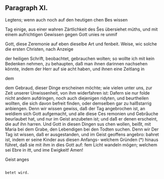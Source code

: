 
<!-- Seite 670 -->

Paragraph XI.
-------------

Legtens; wenn auch noch auf den heutigen chen Bes wissen

Tag einige, aus einer wahren Zärtlichkeit des Šes übersiehet müths, und mit einem aufrichtigen Gewissen gegen Gott unies re unmif

Gott, diese Zeremonie auf eben dieselbe Art und fenbeit. Weise, wic solche die ersten Christen, nach Anzeige

der heiligen Schrift, beobachtet, gebrauchen wolten;
so wollte ich mit kein Bedenken nehmen, zu behaupten,
daß man ihnen darinnen nachsehen könnte, indem der
Herr auf sie acht haben, und ihnen eine Zeitlang in

dem



<!-- Seite 671 -->

dem Gebraud, dieser Dinge erscheinen möchte; wie
vielen unter uns, zur Zeit unserer Unwissenheit,
von ihm widerfahren ist: Dafern sie nur folde nicht
andern aufdringen, noch auch diejenigen ridyten, und
beurtheilen wollten, die sich davon  befreit finden,
oder demselben gar zu halßstarrig anbiengen. Denn
wir wissen gewiss, daß der Tag angebrochen ist, an
weldiem sich Gott aufgemacht, und alle diese Ces
remonien und Gebråuche beurlaubet hat, und nur
im Geist anzubeten ist; und daß er denen erscheint,
die auf ihn harren. Und Gott in diesen Dingen sus
chen wollen, beißt, mit Maria bei dem Grabe, den
Lebendigen bei den Todten suchen. Denn wir Der Tag ist
wissen, daß er ausgestanden, und im Geist geoffens angebro:
bahret ist, indem er seine Kinder aus diesen Anfangs- welchem
 Gründen (*) hinaus führet, daß sie mit ihm in dies Gott auf:
fem Licht wandeln mögen; welchem sei Ebre in itt, und ime
Ewigkeit! Amen!

Geist anges

                                                                           betet wird.

